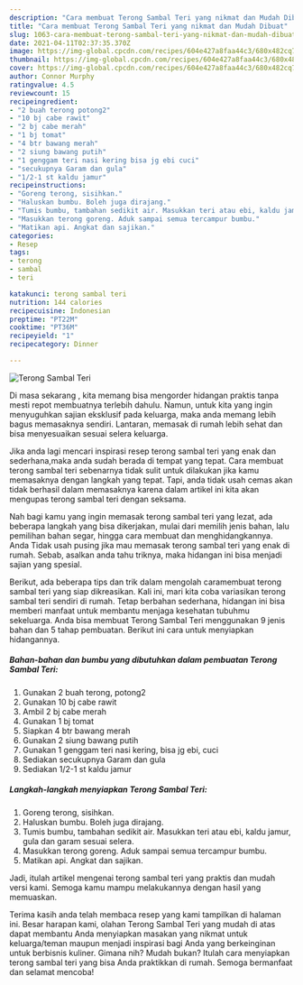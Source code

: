 ```yaml
---
description: "Cara membuat Terong Sambal Teri yang nikmat dan Mudah Dibuat"
title: "Cara membuat Terong Sambal Teri yang nikmat dan Mudah Dibuat"
slug: 1063-cara-membuat-terong-sambal-teri-yang-nikmat-dan-mudah-dibuat
date: 2021-04-11T02:37:35.370Z
image: https://img-global.cpcdn.com/recipes/604e427a8faa44c3/680x482cq70/terong-sambal-teri-foto-resep-utama.jpg
thumbnail: https://img-global.cpcdn.com/recipes/604e427a8faa44c3/680x482cq70/terong-sambal-teri-foto-resep-utama.jpg
cover: https://img-global.cpcdn.com/recipes/604e427a8faa44c3/680x482cq70/terong-sambal-teri-foto-resep-utama.jpg
author: Connor Murphy
ratingvalue: 4.5
reviewcount: 15
recipeingredient:
- "2 buah terong potong2"
- "10 bj cabe rawit"
- "2 bj cabe merah"
- "1 bj tomat"
- "4 btr bawang merah"
- "2 siung bawang putih"
- "1 genggam teri nasi kering bisa jg ebi cuci"
- "secukupnya Garam dan gula"
- "1/2-1 st kaldu jamur"
recipeinstructions:
- "Goreng terong, sisihkan."
- "Haluskan bumbu. Boleh juga dirajang."
- "Tumis bumbu, tambahan sedikit air. Masukkan teri atau ebi, kaldu jamur, gula dan garam sesuai selera."
- "Masukkan terong goreng. Aduk sampai semua tercampur bumbu."
- "Matikan api. Angkat dan sajikan."
categories:
- Resep
tags:
- terong
- sambal
- teri

katakunci: terong sambal teri 
nutrition: 144 calories
recipecuisine: Indonesian
preptime: "PT22M"
cooktime: "PT36M"
recipeyield: "1"
recipecategory: Dinner

---
```



![Terong Sambal Teri](https://img-global.cpcdn.com/recipes/604e427a8faa44c3/680x482cq70/terong-sambal-teri-foto-resep-utama.jpg)

Di masa  sekarang , kita memang bisa mengorder hidangan praktis tanpa mesti repot membuatnya terlebih dahulu. Namun, untuk kita yang ingin menyuguhkan sajian eksklusif pada keluarga, maka anda memang lebih bagus memasaknya sendiri. Lantaran, memasak di rumah lebih sehat dan bisa menyesuaikan sesuai selera keluarga.

Jika anda lagi mencari inspirasi resep terong sambal teri yang enak dan sederhana,maka anda sudah berada di tempat yang tepat. Cara membuat terong sambal teri  sebenarnya tidak sulit untuk dilakukan jika kamu memasaknya dengan langkah yang tepat. Tapi, anda tidak usah cemas akan tidak berhasil dalam memasaknya 
karena dalam artikel ini kita akan mengupas terong sambal teri dengan seksama.  



Nah bagi kamu yang ingin memasak terong sambal teri yang lezat, ada beberapa langkah yang bisa dikerjakan, mulai dari memilih jenis bahan, lalu pemilihan bahan segar, hingga cara membuat dan menghidangkannya. Anda Tidak usah pusing jika mau memasak terong sambal teri yang enak di rumah. Sebab, asalkan anda  tahu triknya, maka hidangan ini bisa menjadi sajian yang spesial.

Berikut, ada beberapa tips dan trik dalam mengolah caramembuat terong sambal teri yang siap dikreasikan. Kali ini, mari kita coba variasikan terong sambal teri sendiri di rumah. Tetap berbahan sederhana, hidangan ini bisa memberi manfaat untuk membantu menjaga kesehatan tubuhmu sekeluarga. Anda bisa membuat Terong Sambal Teri menggunakan 9 jenis bahan dan 5 tahap pembuatan. Berikut ini cara untuk menyiapkan hidangannya.

<!--inarticleads1-->

##### Bahan-bahan dan bumbu yang dibutuhkan dalam pembuatan Terong Sambal Teri:

1. Gunakan 2 buah terong, potong2
1. Gunakan 10 bj cabe rawit
1. Ambil 2 bj cabe merah
1. Gunakan 1 bj tomat
1. Siapkan 4 btr bawang merah
1. Gunakan 2 siung bawang putih
1. Gunakan 1 genggam teri nasi kering, bisa jg ebi, cuci
1. Sediakan secukupnya Garam dan gula
1. Sediakan 1/2-1 st kaldu jamur




<!--inarticleads2-->

##### Langkah-langkah menyiapkan Terong Sambal Teri:

1. Goreng terong, sisihkan.
1. Haluskan bumbu. Boleh juga dirajang.
1. Tumis bumbu, tambahan sedikit air. Masukkan teri atau ebi, kaldu jamur, gula dan garam sesuai selera.
1. Masukkan terong goreng. Aduk sampai semua tercampur bumbu.
1. Matikan api. Angkat dan sajikan.




Jadi, itulah artikel mengenai  terong sambal teri  yang praktis dan mudah versi kami. Semoga kamu mampu melakukannya dengan hasil yang memuaskan. 

Terima kasih anda telah membaca resep yang kami tampilkan di halaman ini. Besar harapan kami, olahan  Terong Sambal Teri yang mudah di atas dapat membantu Anda menyiapkan masakan yang nikmat untuk keluarga/teman maupun menjadi inspirasi bagi Anda yang berkeinginan untuk berbisnis kuliner. Gimana nih? Mudah bukan? Itulah cara menyiapkan terong sambal teri yang bisa Anda praktikkan di rumah. Semoga bermanfaat dan selamat mencoba!

